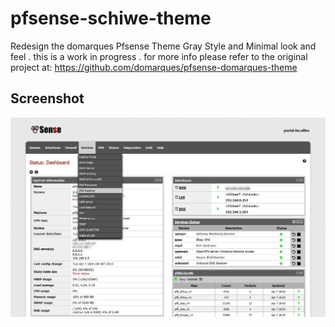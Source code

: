 pfsense-schiwe-theme
========

Redesign the domarques Pfsense Theme Gray Style and Minimal look and feel . this is a work in progress . for more info please refer to the original project at: https://github.com/domarques/pfsense-domarques-theme

Screenshot
--------
![Theme preview](preview.jpg "Theme preview")